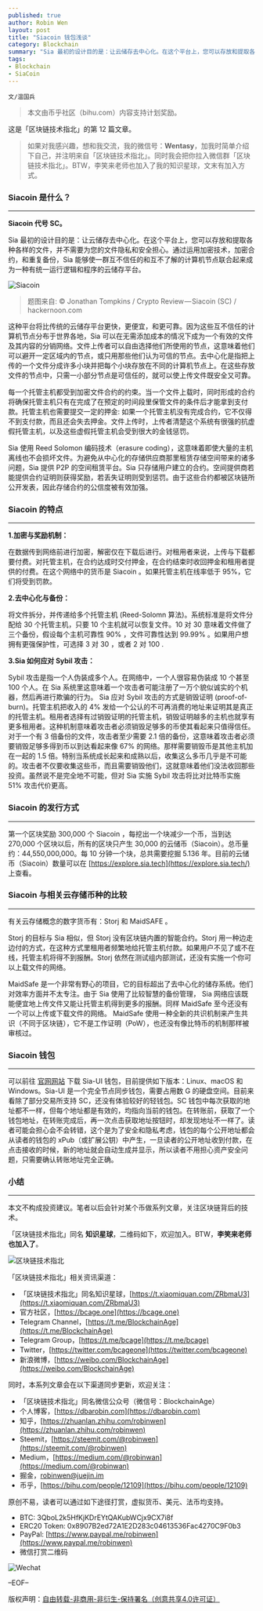 ```yaml
---
published: true
author: Robin Wen
layout: post
title: "Siacoin 钱包浅谈"
category: Blockchain
summary: "Sia 最初的设计目的是：让云储存去中心化。在这个平台上，您可以存放和提取各种各样的文件，并不需要为您的文件隐私和安全担心。通过运用加密技术，加密合约，和重复备份，Sia 能够使一群互不信任的和互不了解的计算机节点联合起来成为一种有统一运行逻辑和程序的云储存平台。Sia 使用 Reed Solomon 编码技术（erasure coding），这意味着即使大量的主机离线也不会损坏文件。为避免从中心化的存储供应商那里租赁存储空间带来的诸多问题，Sia 提供 P2P 的空间租赁平台。Sia 只存储用户建立的合约。空间提供商若能提供合约证明则获得奖励，若丢失证明则受到惩罚。由于这些合约都被区块链所公开发表，因此存储合约的公信度被有效加强。"
tags:
- Blockchain
- SiaCoin
---
```


`文/温国兵`

> 本文由币乎社区（bihu.com）内容支持计划奖励。

这是「区块链技术指北」的第 12 篇文章。

> 如果对我感兴趣，想和我交流，我的微信号：**Wentasy**，加我时简单介绍下自己，并注明来自「区块链技术指北」。同时我会把你拉入微信群「区块链技术指北」。BTW，李笑来老师也加入了我的知识星球，文末有加入方式。

### Siacoin 是什么？
***

**Siacoin 代号 SC。**

Sia 最初的设计目的是：让云储存去中心化。在这个平台上，您可以存放和提取各种各样的文件，并不需要为您的文件隐私和安全担心。通过运用加密技术，加密合约，和重复备份，Sia 能够使一群互不信任的和互不了解的计算机节点联合起来成为一种有统一运行逻辑和程序的云储存平台。

![Siacoin](https://i.imgur.com/KedYD7P.jpg)

> 题图来自: © Jonathan Tompkins / Crypto Review — Siacoin (SC) / hackernoon.com

这种平台将比传统的云储存平台更快，更便宜，和更可靠。因为这些互不信任的计算机节点分布于世界各地，Sia 可以在无需添加成本的情况下成为一个有效的文件及其内容的分销网络。文件上传者可以自由选择他们所使用的节点，这意味着他们可以避开一定区域内的节点，或只用那些他们认为可信的节点。去中心化是指把上传的一个文件分成许多小块并把每个小块存放在不同的计算机节点上。在这些存放文件的节点中，只需一小部分节点是可信任的，就可以使上传文件既安全又可靠。

每一个托管主机都受到加密文件合约的约束。当一个文件上载时，同时形成的合约将确保托管主机只有在完成了在预定的时间段里保管文件的条件后才能拿到支付款。托管主机也需要提交一定的押金: 如果一个托管主机没有完成合约，它不仅得不到支付款，而且还会失去押金。文件上传时，上传者清楚这个系统有很强的抗虚假托管主机，以及这些虚假托管主机会受到很大的金钱惩罚。

Sia 使用 Reed Solomon 编码技术（erasure coding），这意味着即使大量的主机离线也不会损坏文件。为避免从中心化的存储供应商那里租赁存储空间带来的诸多问题，Sia 提供 P2P 的空间租赁平台。Sia 只存储用户建立的合约。空间提供商若能提供合约证明则获得奖励，若丢失证明则受到惩罚。由于这些合约都被区块链所公开发表，因此存储合约的公信度被有效加强。

### Siacoin 的特点
***

**1.加密与奖励机制：**

在数据传到网络前进行加密，解密仅在下载后进行。对租用者来说，上传与下载都要付费。对托管主机，在合约达成时交付押金，在合约结束时收回押金和租用者提供的付费。在这个网络中的货币是 Siacoin 。如果托管主机在线率低于 95%，它们将受到罚款。

**2.去中心化与备份：**

将文件拆分，并传递给多个托管主机 (Reed-Solomn 算法)。系统标准是将文件分配给 30 个托管主机，只要 10 个主机就可以恢复文件。10 对 30 意味着文件做了三个备份，假设每个主机可靠性 90% ，文件可靠性达到 99.99% 。如果用户想拥有更强保护性，可选择 3 对 30 ，或者 2 对 100 .

**3.Sia 如何应对 Sybil 攻击：**

Sybil 攻击是指一个人伪装成多个人。在网络中，一个人很容易伪装成 10 个甚至 100 个人。在 Sia 系统里这意味着一个攻击者可能注册了一万个貌似诚实的个机器，然后再进行欺骗的行为。 Sia 应对 Sybil 攻击的方式是销毁证明 (proof-of-burn)。托管主机把收入的 4% 发给一个公认的不可再消费的地址来证明其是真正的托管主机。租用者选择有过销毁证明的托管主机，销毁证明越多的主机也就享有更多租用者。这种机制意味着攻击者必须销毁足够多的币使其看起来只值得信任。对于一个有 3 倍备份的文件，攻击者至少需要 2.1 倍的备份，这意味着攻击者必须要销毁足够多得到币以到达看起来像 67% 的网络。那样需要销毁币是其他主机加在一起的 1.5 倍。特别当系统成长起来和成熟以后，收集这么多币几乎是不可能的。攻击者不仅要收集这些币，而且需要销毁他们，这就意味着他们没法收回那些投资。虽然说不是完全地不可能，但对 Sia 实施 Sybil 攻击将比对比特币实施 51% 攻击代价更高。

### Siacoin 的发行方式
***

第一个区块奖励 300,000 个 Siacoin ，每挖出一个块减少一个币，当到达 270,000 个区块以后，所有的区块只产生 30,000 的云储币（Siacoin）。总币量约：44,550,000,000。每 10 分钟一个块，总共需要挖掘 5.136 年。目前的云储币（Siacoin）数量可以在 [https://explore.sia.tech](https://explore.sia.tech/) 上查看。

### Siacoin 与相关云存储币种的比较
***

有关云存储概念的数字货币有：Storj 和 MaidSAFE 。

Storj 的目标与 Sia 相似，但 Storj 没有区块链内置的智能合约。Storj 用一种边走边付的方式，在这种方式里租用者频繁地给托管主机付款。如果用户不见了或不在线，托管主机将得不到报酬。Storj 依然在测试组内部测试，还没有实施一个你可以上载文件的网络。

MaidSafe 是一个非常有野心的项目，它的目标超出了去中心化的储存系统。他们对效率方面并不太专注。由于 Sia 使用了比较智慧的备份管理， Sia 网络应该既能便宜地上传文件又能让托管主机得到更多的报酬。同样 MaidSafe 至今还没有一个可以上传或下载文件的网络。 MaidSafe 使用一种全新的共识机制来产生共识（不同于区块链），它不是工作证明（PoW），也还没有像比特币的机制那样被审核过。

### Siacoin 钱包
***

可以前往 [官网网站](https://sia.tech/apps/) 下载 Sia-UI 钱包，目前提供如下版本：Linux、macOS 和 Windows。Sia-UI 是一个完全节点同步钱包，需要占用数 G 的硬盘空间。目前来看除了部分交易所支持 SC，还没有体验较好的轻钱包。SC 钱包中每次获取的地址都不一样，但每个地址都是有效的，均指向当前的钱包。在转账前，获取了一个钱包地址，在转账完成后，再一次点击获取地址按钮时，却发现地址不一样了。读者可能会担心会不会转错，这个是为了安全和隐私考虑，钱包的每个公开地址都会从读者的钱包的 xPub（或扩展公钥）中产生，一旦读者的公开地址收到付款，在点击接收的时候，新的地址就会自动生成并显示，所以读者不用担心资产安全问题，只需要确认转账地址完全正确。

### 小结
***

本文不构成投资建议。笔者以后会针对某个币做系列文章，关注区块链背后的技术。

「区块链技术指北」同名 **知识星球**，二维码如下，欢迎加入。BTW，**李笑来老师也加入了**。

![区块链技术指北](https://i.imgur.com/pQxlDqF.jpg)

「区块链技术指北」相关资讯渠道：

* 「区块链技术指北」同名知识星球，[https://t.xiaomiquan.com/ZRbmaU3](https://t.xiaomiquan.com/ZRbmaU3)
* 官方社区，[https://bcage.one](https://bcage.one)
* Telegram Channel，[https://t.me/BlockchainAge](https://t.me/BlockchainAge)
* Telegram Group，[https://t.me/bcage](https://t.me/bcage)
* Twitter，[https://twitter.com/bcageone](https://twitter.com/bcageone)
* 新浪微博，[https://weibo.com/BlockchainAge](https://weibo.com/BlockchainAge)

同时，本系列文章会在以下渠道同步更新，欢迎关注：

* 「区块链技术指北」同名微信公众号（微信号：BlockchainAge）
* 个人博客，[https://dbarobin.com](https://dbarobin.com)
* 知乎，[https://zhuanlan.zhihu.com/robinwen](https://zhuanlan.zhihu.com/robinwen)
* Steemit，[https://steemit.com/@robinwen](https://steemit.com/@robinwen)
* Medium，[https://medium.com/@robinwan](https://medium.com/@robinwan)
* 掘金，[robinwen@juejin.im](https://juejin.im/user/5673ccae60b2260ee435f89a/posts)
* 币乎，[https://bihu.com/people/12109](https://bihu.com/people/12109)

原创不易，读者可以通过如下途径打赏，虚拟货币、美元、法币均支持。

* BTC: 3QboL2k5HfKjKDrEYtQAKubWCjx9CX7i8f
* ERC20 Token: 0x8907B2ed72A1E2D283c04613536Fac4270C9F0b3
* PayPal: [https://www.paypal.me/robinwen](https://www.paypal.me/robinwen)
* 微信打赏二维码

![Wechat](https://i.imgur.com/SzoNl5b.jpg)

–EOF–

版权声明：[自由转载-非商用-非衍生-保持署名（创意共享4.0许可证）](http://creativecommons.org/licenses/by-nc-nd/4.0/deed.zh)
